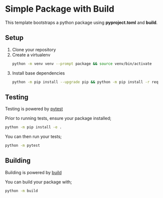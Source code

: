 # Simple Package with Build
This template bootstraps a python package using **pyproject.toml** and **build**.

## Setup
1. Clone your repository
2. Create a virtualenv
    ```bash
    python -m venv venv --prompt package && source venv/bin/activate
    ```
3. Install base dependencies
    ```bash
    python -m pip install --upgrade pip && python -m pip install -r requirements.txt
    ```

## Testing
Testing is powered by [pytest](https://pypi.org/project/pytest/)

Prior to running tests, ensure your package installed;
```bash
python -m pip install -e .
```

You can then run your tests;
```bash
python -m pytest
```

## Building
Building is powered by [build](https://pypi.org/project/build/)

You can build your package with;
```bash
python -m build
```